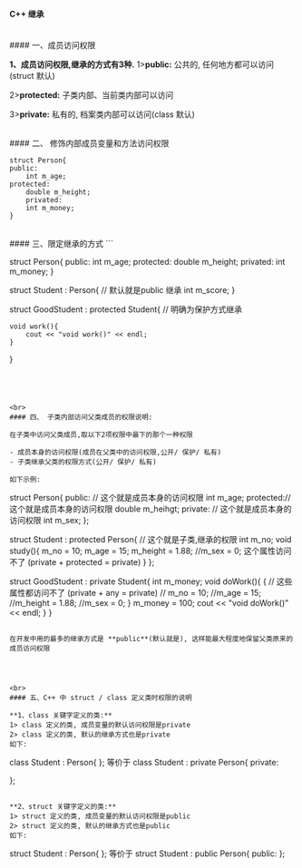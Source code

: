 #### C++ 继承

 

<br>
#### 一、成员访问权限

**1、成员访问权限,继承的方式有3种.**
1>**public:** 公共的, 任何地方都可以访问(struct 默认)

2>**protected:** 子类内部、当前类内部可以访问

3>**private:** 私有的, 档案类内部可以访问(class 默认)



<br>
#### 二、 修饰内部成员变量和方法访问权限
 
```
struct Person{
public:
    int m_age;
protected:
    double m_height;
    privated:
    int m_money;
}
```


<br>
#### 三、限定继承的方式
```

struct Person{
public:
    int m_age;
protected:
    double m_height;
    privated:
    int m_money;
}


struct Student : Person{ // 默认就是public 继承
    int m_score;
}

struct GoodStudent : protected Student{ // 明确为保护方式继承

    void work(){
        cout << "void work()" << endl;
    }
}
```




<br>
#### 四、 子类内部访问父类成员的权限说明:

在子类中访问父类成员,取以下2项权限中最下的那个一种权限

- 成员本身的访问权限(成员在父类中的访问权限,公开/ 保护/ 私有)
- 子类继承父类的权限方式(公开/ 保护/ 私有)

如下示例:
```
struct Person{
public: // 这个就是成员本身的访问权限
    int m_age;
protected:// 这个就是成员本身的访问权限
    double m_heihgt;
private: // 这个就是成员本身的访问权限
    int m_sex;
};

struct Student : protected Person{ // 这个就是子类,继承的权限
    int m_no;
    void study(){
        m_no = 10;
        m_age = 15;
        m_height = 1.88;
        //m_sex = 0; 这个属性访问不了 (private + protected =  private)
    }
};

struct GoodStudent : private Student{
    int m_money;
    void doWork(){
        { // 这些属性都访问不了 (private + any = private)
        // m_no = 10;
        //m_age = 15;
        //m_height = 1.88;
        //m_sex = 0; 
        }
        m_money = 100;
        cout << "void doWork()"<< endl;
    }
}
```

在开发中用的最多的继承方式是 **public**(默认就是), 这样能最大程度地保留父类原来的成员访问权限




<br>
#### 五、C++ 中 struct / class 定义类时权限的说明

**1、class 关键字定义的类:**
1> class 定义的类, 成员变量的默认访问权限是private
2> class 定义的类, 默认的继承方式也是private
如下:
```
class Student : Person{
};
等价于
class Student : private Person{
private:

};
```

**2、struct 关键字定义的类:**
1> struct 定义的类, 成员变量的默认访问权限是public
2> struct 定义的类, 默认的继承方式也是public
如下:
```
struct Student : Person{
};
等价于
struct Student : public Person{
public:
};
```




